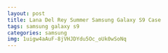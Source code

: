 ```yaml
---
layout: post
title: Lana Del Rey Summer Samsung Galaxy S9 Case
tags: samsung galaxy s9
categories: samsung
img: 1uigw4aAuF-8jVHJDYdu5Oc_oUk0wSoNq
---
```

